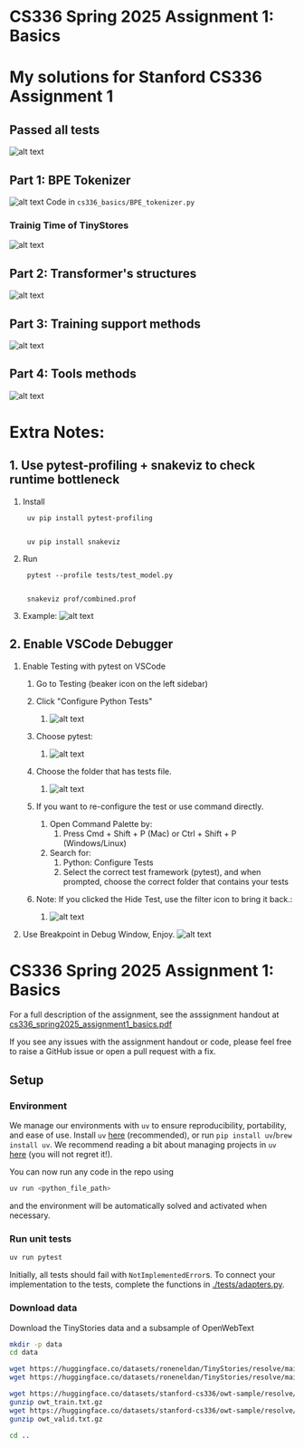 # CS336 Spring 2025 Assignment 1: Basics

# My solutions for Stanford CS336 Assignment 1
## Passed all tests
![alt text](images/pass_all_tests.png)
## Part 1: BPE Tokenizer
![alt text](images/part1_output.png)
Code in `cs336_basics/BPE_tokenizer.py`
### Trainig Time of TinyStores
![alt text](images/trainig_time_of_tinyStores.png)

## Part 2: Transformer's structures
![alt text](images/transformer_structures.png)

## Part 3: Training support methods
![alt text](images/Optimizer.png)

## Part 4: Tools methods
![alt text](images/tools.png)
# Extra Notes:

## 1. Use pytest-profiling + snakeviz to check runtime bottleneck
1. Install


        uv pip install pytest-profiling


        uv pip install snakeviz

2. Run

        pytest --profile tests/test_model.py


        snakeviz prof/combined.prof

3. Example:
![alt text](images/snakeviz_example.png)

## 2. Enable VSCode Debugger
1. Enable Testing with pytest on VSCode
    1. Go to Testing (beaker icon on the left sidebar)
    2. Click "Configure Python Tests"
        1. ![alt text](images/vscode_test_imgs/image.png)
    4. Choose pytest:
        1. ![alt text](images/vscode_test_imgs/image-1.png)
    5. Choose the folder that has tests file.
        1. ![alt text](images/vscode_test_imgs/image_test_folder.png)
    5. If you want to re-configure the test or use command directly. 
        1. Open Command Palette by: 
            1. Press Cmd + Shift + P (Mac) or Ctrl + Shift + P (Windows/Linux)
        3. Search for:
            1. Python: Configure Tests
            2. Select the correct test framework (pytest), and when prompted, choose the correct folder that contains your tests
    6. Note: If you clicked the Hide Test, use the filter icon to bring it back.:

        1. ![alt text](images/vscode_test_imgs/image_filter.png)

2. Use Breakpoint in Debug Window, Enjoy.
![alt text](images/vscode_test_imgs/debug_window.png)

# CS336 Spring 2025 Assignment 1: Basics
For a full description of the assignment, see the asssignment handout at
[cs336_spring2025_assignment1_basics.pdf](./cs336_spring2025_assignment1_basics.pdf)

If you see any issues with the assignment handout or code, please feel free to
raise a GitHub issue or open a pull request with a fix.

## Setup

### Environment
We manage our environments with `uv` to ensure reproducibility, portability, and ease of use.
Install `uv` [here](https://github.com/astral-sh/uv) (recommended), or run `pip install uv`/`brew install uv`.
We recommend reading a bit about managing projects in `uv` [here](https://docs.astral.sh/uv/guides/projects/#managing-dependencies) (you will not regret it!).

You can now run any code in the repo using
```sh
uv run <python_file_path>
```
and the environment will be automatically solved and activated when necessary.

### Run unit tests


```sh
uv run pytest
```

Initially, all tests should fail with `NotImplementedError`s.
To connect your implementation to the tests, complete the
functions in [./tests/adapters.py](./tests/adapters.py).

### Download data
Download the TinyStories data and a subsample of OpenWebText

``` sh
mkdir -p data
cd data

wget https://huggingface.co/datasets/roneneldan/TinyStories/resolve/main/TinyStoriesV2-GPT4-train.txt
wget https://huggingface.co/datasets/roneneldan/TinyStories/resolve/main/TinyStoriesV2-GPT4-valid.txt

wget https://huggingface.co/datasets/stanford-cs336/owt-sample/resolve/main/owt_train.txt.gz
gunzip owt_train.txt.gz
wget https://huggingface.co/datasets/stanford-cs336/owt-sample/resolve/main/owt_valid.txt.gz
gunzip owt_valid.txt.gz

cd ..
```

